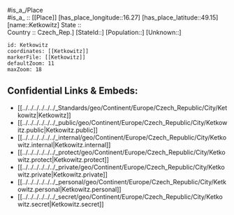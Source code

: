 ﻿---
location: [49.15,16.27] 
mapzoom: [7,12] 
mapmarker: city 
type: City
tags:
- geo/City


SpocWebEntityId: 31401
isDeleted: false
confidential: public

---
#is_a_/Place  
#is_a_ :: [[Place]] 
[has_place_longitude::16.27] 
[has_place_latitude::49.15] 
[name::Ketkowitz] 
State ::  
Country :: Czech_Rep.] 
[StateId::] 
[Population::] 
[Unknown::] 


```leaflet
id: Ketkowitz
coordinates: [[Ketkowitz]] 
markerFile: [[Ketkowitz]] 
defaultZoom: 11 
maxZoom: 18
```


## Confidential Links & Embeds: 
- [[../../../../../../_Standards/geo/Continent/Europe/Czech_Republic/City/Ketkowitz|Ketkowitz]] 
- [[../../../../../../_public/geo/Continent/Europe/Czech_Republic/City/Ketkowitz.public|Ketkowitz.public]] 
- [[../../../../../../_internal/geo/Continent/Europe/Czech_Republic/City/Ketkowitz.internal|Ketkowitz.internal]] 
- [[../../../../../../_protect/geo/Continent/Europe/Czech_Republic/City/Ketkowitz.protect|Ketkowitz.protect]] 
- [[../../../../../../_private/geo/Continent/Europe/Czech_Republic/City/Ketkowitz.private|Ketkowitz.private]] 
- [[../../../../../../_personal/geo/Continent/Europe/Czech_Republic/City/Ketkowitz.personal|Ketkowitz.personal]] 
- [[../../../../../../_secret/geo/Continent/Europe/Czech_Republic/City/Ketkowitz.secret|Ketkowitz.secret]] 
